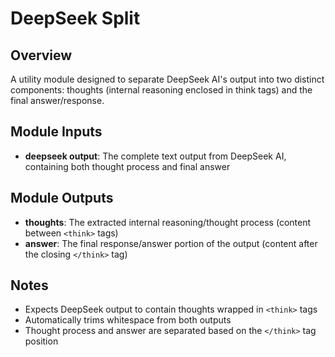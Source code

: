 # DeepSeek Split
## Overview
A utility module designed to separate DeepSeek AI's output into two distinct components: thoughts (internal reasoning enclosed in think tags) and the final answer/response.

## Module Inputs
- **deepseek output**: The complete text output from DeepSeek AI, containing both thought process and final answer

## Module Outputs
- **thoughts**: The extracted internal reasoning/thought process (content between `<think>` tags)
- **answer**: The final response/answer portion of the output (content after the closing `</think>` tag)

## Notes
- Expects DeepSeek output to contain thoughts wrapped in `<think>` tags
- Automatically trims whitespace from both outputs
- Thought process and answer are separated based on the `</think>` tag position
